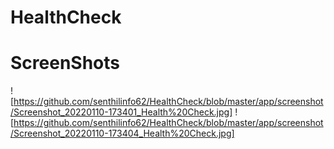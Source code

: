 # HealthCheck
# ScreenShots
![https://github.com/senthilinfo62/HealthCheck/blob/master/app/screenshot/Screenshot_20220110-173401_Health%20Check.jpg]
![https://github.com/senthilinfo62/HealthCheck/blob/master/app/screenshot/Screenshot_20220110-173404_Health%20Check.jpg]
